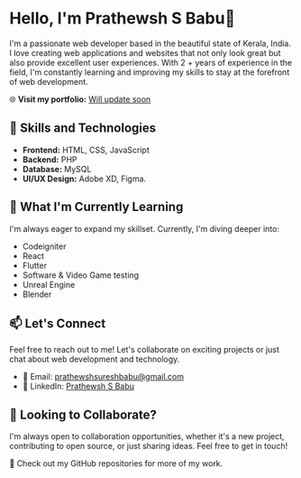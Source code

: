 # Hello, I'm Prathewsh S Babu👋

I'm a passionate web developer based in the beautiful state of Kerala, India. I love creating web applications and websites that not only look great but also provide excellent user experiences. With 2 + years of experience in the field, I'm constantly learning and improving my skills to stay at the forefront of web development.

🌐 **Visit my portfolio:** [Will update soon]()

## 🚀 Skills and Technologies

- **Frontend:** HTML, CSS, JavaScript
- **Backend:** PHP
- **Database:** MySQL
- **UI/UX Design:** Adobe XD, Figma.

## 🌱 What I'm Currently Learning

I'm always eager to expand my skillset. Currently, I'm diving deeper into:

- Codeigniter
- React
- Flutter
- Software & Video Game testing
- Unreal Engine
- Blender

## 📫 Let's Connect

Feel free to reach out to me! Let's collaborate on exciting projects or just chat about web development and technology.

- 📧 Email: [prathewshsureshbabu@gmail.com](mailto:prathewshsureshbabu@gmail.com)
- 💬 LinkedIn: [Prathewsh S Babu](https://www.linkedin.com/in/prathewsh-s-babu)

## 🤝 Looking to Collaborate?

I'm always open to collaboration opportunities, whether it's a new project, contributing to open source, or just sharing ideas. Feel free to get in touch!

🔗 Check out my GitHub repositories for more of my work.
